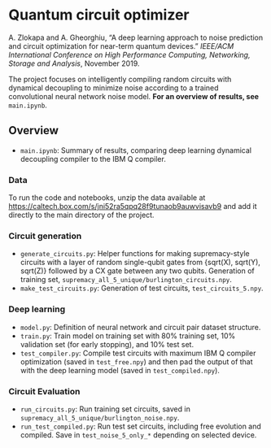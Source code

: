 # Quantum circuit optimizer


A. Zlokapa and A. Gheorghiu, “A deep learning approach to noise prediction and circuit optimization for near-term quantum devices.” *IEEE/ACM International Conference on High Performance Computing, Networking, Storage and Analysis*, November 2019.

The project focuses on intelligently compiling random circuits with dynamical decoupling to minimize noise according to a trained convolutional neural network noise model. **For an overview of results, see** `main.ipynb`.

## Overview

* `main.ipynb`: Summary of results, comparing deep learning dynamical decoupling compiler to the IBM Q compiler.

### Data

To run the code and notebooks, unzip the data available at https://caltech.box.com/s/jni52ra5qpq28f9tunaob9auwvisavb9 and add it directly to the main directory of the project.

### Circuit generation

* `generate_circuits.py`: Helper functions for making supremacy-style circuits with a layer of random single-qubit gates from {sqrt(X), sqrt(Y), sqrt(Z)} followed by a CX gate between any two qubits. Generation of training set, `supremacy_all_5_unique/burlington_circuits.npy`.
* `make_test_circuits.py`: Generation of test circuits, `test_circuits_5.npy`.

### Deep learning

* `model.py`: Definition of neural network and circuit pair dataset structure.
* `train.py`: Train model on training set with 80% training set, 10% validation set (for early stopping), and 10% test set.
* `test_compiler.py`: Compile test circuits with maximum IBM Q compiler optimization (saved in `test_free.npy`) and then pad the output of that with the deep learning model (saved in `test_compiled.npy`).

### Circuit Evaluation

* `run_circuits.py`: Run training set circuits, saved in `supremacy_all_5_unique/burlington_noise.npy`.
* `run_test_compiled.py`: Run test set circuits, including free evolution and compiled. Save in `test_noise_5_only_*` depending on selected device.